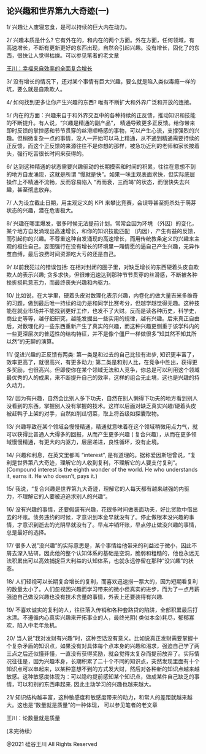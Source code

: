 ## 论兴趣和世界第九大奇迹(一)

1/ 兴趣让人废寝忘食，是可以持续的巨大内在动力。

2/ 兴趣本质是什么? 它有外在的，和内在的两个方面。外在方面，任何领域，有高速增长，不断有更新更好的东西出现，自然会引起兴趣。没有增长，固化了的东西，很快让人觉得枯燥。可以参见笔者的老文章

<a href="https://chuan.us/archives/690">王川：幸福来自效率的全面复合增长</a>

3/ 没有增长的情况下，还对某个事情有巨大兴趣，要么就是陷入类似毒瘾一样的坑，要么就是自欺欺人。

4/ 如何找到更多让你产生兴趣的东西? 唯有不断扩大和外界广泛和开放的连接。

5/ 内在的方面：兴趣来自于和外界交互中的各种持续的正反馈，推动知识和技能的不断提升。有人说，“兴趣是精通的副产品”，
精通导致更多正反馈。给你带来即时反馈的掌控感和节节贯穿的丝滑顺畅感的事物，可以产生心流，支撑强烈的兴趣。但稍微复杂一点的事情，没人一开始可以马上精通，从不通到精通需要持续的正反馈，而这个正反馈的来源往往不是你想的那样，被急功近利的老师和家长按着头，强行吃苦很长时间来获得的。

6/ 达到这种精通的状态需要兴趣驱动的长期摸索和时间的积累，往往在意想不到的地方自发涌现，这就是所谓
&#8220;慢就是快&#8221;。如果一味主观表面求快，但实际底层操作上不精通不流畅，反而容易陷入
&#8220;再而衰，三而竭&#8221;的状态，而很快失去兴趣，甚至彻底放弃。

7/ 人为设立截止日期，用主观定义的 KPI 来攀比竞赛，会误导甚至扼杀处于萌芽状态的兴趣，潜在危害极大。

8/ 兴趣在哪里爆发，很多时候无法提前计划。常常会因为环境 （外因）的变化，某个地方自发涌现出高速增长，和你的知识技能匹配
（内因），产生有益的反馈，而引起你的兴趣。不尊重这种自发涌现的高速增长，而用传统教条定义的兴趣来主观的框住自己，妄图强行在没有增长的环境里一厢情愿的逼自己产生兴趣，无异作茧自缚，最后浪费时间资源吃大亏的还是自己。

9/ 以前我犯过的错误包括: 在相对封闭的圈子里，对缺乏增长的东西硬着头皮自欺欺人的表示兴趣;
贪多求快，但很难迅速达到那种节节贯穿的丝滑感，不断被各种挫折损耗意志力，而最终丧失兴趣和内驱力。

10/
比如说，在大学里，硬着头皮对数理化表示兴趣，内卷化的做大量吉米多维奇的习题，做到最后唯一持续的动力是和同学比赛考分，但越学越觉得无趣。这种技能在就业市场并不能找到更好工作，也发不了大财。反而是读各种历史，科学史，商业史等等，越仔细研究，越能发掘出一些实用的规律，越有兴趣。后来真正自由后，对数理化的一些东西重新产生了真实的兴趣，而这种兴趣更侧重于该学科内的一些更深层次的普适性的结构特征，并不是像个僵尸一样做很多&#8221;知其然不知其所以然&#8221;的无聊的演算。

11/ 促进兴趣的正反馈有两类: 第一类是和过去的自己比较有进步, 知识更丰富了，效率更高了，就很高兴，有更多动力;
第二类是和别人比，在竞争中胜出，获得更多奖励，也很高兴。但即使你在某个领域无法和人竞争，你总是可以利用这个领域最优秀的人的成果，来不断提升自己的效率，这样的组合无止境，这也是兴趣的持久动力。

12/ 因为有兴趣，自然会比别人多下功夫，自然在别人懒得下功夫的地方看到别人没看到的东西，掌握别人没有掌握的技术。这样以后面对缺乏真实兴趣/硬着头皮被赶鸭子上架的对手，自然如削瓜切菜，取上将首级如探囊取物。

13/ 兴趣导致在某个领域会慢慢精通，精通就意味着在这个领域稍微用点力气，就可以获得比普通人大得多的回报，从而产生更多兴趣 (
复合兴趣），从而在更多领域慢慢精通，有更大的内驱力，层层递进，良性循环，没有止境。

14/ 兴趣和利息，在英文里都叫 &#8220;interest&#8221;,
是有道理的。据称爱因斯坦曾说，“复利是世界第八大奇迹，理解它的人收到复利，不理解它的人要支付复利”。(Compound interest is the
eighth wonder of the world. He who understands it, earns it. He who doesn&#8217;t, pays it.)

15/ 我说，“复合兴趣是世界第九大奇迹，理解它的人每天都有越来越强的内驱力，不理解它的人要被迫追求别人的兴趣“。

16/ 没有兴趣的事情，还要假装有兴趣，花很多时间做表面功夫，好比贷款中借出去的坏账。债务违约的时候，才意识到本金早就没有了。停止做根本没兴趣的事情，才意识到逝去的光阴早就没有了。早点冲销坏账，早点停止做没兴趣的事情，总是最好的选择。

17/
很多人说&#8221;没兴趣&#8221;的实际意思是，某个事情给他带来的利益过于微小，因此不屑去深入钻研。因此他的整个认知体系的基础是空洞，脆弱和粗糙的，他也永远无法积累出可以高效捕捉巨大利益的认知体系，也就永远停留在那种&#8221;没兴趣&#8221;的状态。

18/ 人们轻视可以长期复合增长的复利，而喜欢迅速捞一票大的，因为短期看复利的数量太小了。人们忽视因兴趣而学习带来的微小但真实的进步，而为了一点月薪强迫自己做没兴趣也没有技术含量的事情，外表上还要装得有兴趣.

19/ 不喜欢诚实的复利的人，往往落入传销和各种套路贷的陷阱，全部积累最后打水漂。不遵循内心真实兴趣来开拓事业的人，最终光阴(
类似本金)耗尽，郁郁寡欢，陷入中老年危机。

20/
当人说&#8221;我对发财有兴趣&#8221;时，这种空话没有意义。比如说真正发财需要掌握十个复杂矛盾的知识点，如果没有对具体每个点本身的兴趣和渴求，强迫自己学了两三点之后还似懂非懂，一直没有获得奖励，就会觉得太复杂而提前放弃了。实际情况往往是，因为兴趣本身，长期积累了二十个不同的知识点，突然发现里面有十个知识点可以串起来，以某种意想不到的方式发大财，然后对各种新的知识点越来越敏感。这种敏感度体现为：可以隐约提前感知某个知识点，做成某件自己缺乏的事情，可以和别的东西串起来.
因此主动学习的兴趣也越来越大。

21/ 知识结构越丰富，这种敏感度和敏感度带来的动力，和常人的差距就越来越大。这也是“数量就是质量”的一种体现， 可以参见笔者的老文章

王川：论数量就是质量

(未完待续）

@2021 硅谷王川 All Rights Reserved

